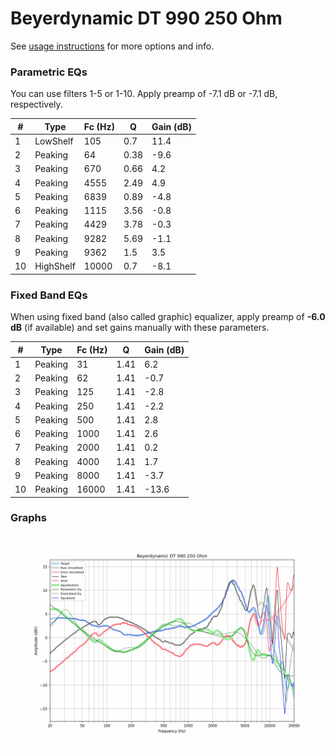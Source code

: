 # Beyerdynamic DT 990 250 Ohm
See [usage instructions](https://github.com/jaakkopasanen/AutoEq#usage) for more options and info.

### Parametric EQs
You can use filters 1-5 or 1-10. Apply preamp of -7.1 dB or -7.1 dB, respectively.

|   # | Type      |   Fc (Hz) |    Q |   Gain (dB) |
|-----|-----------|-----------|------|-------------|
|   1 | LowShelf  |       105 | 0.7  |        11.4 |
|   2 | Peaking   |        64 | 0.38 |        -9.6 |
|   3 | Peaking   |       670 | 0.66 |         4.2 |
|   4 | Peaking   |      4555 | 2.49 |         4.9 |
|   5 | Peaking   |      6839 | 0.89 |        -4.8 |
|   6 | Peaking   |      1115 | 3.56 |        -0.8 |
|   7 | Peaking   |      4429 | 3.78 |        -0.3 |
|   8 | Peaking   |      9282 | 5.69 |        -1.1 |
|   9 | Peaking   |      9362 | 1.5  |         3.5 |
|  10 | HighShelf |     10000 | 0.7  |        -8.1 |

### Fixed Band EQs
When using fixed band (also called graphic) equalizer, apply preamp of **-6.0 dB** (if available) and set gains manually with these parameters.

|   # | Type    |   Fc (Hz) |    Q |   Gain (dB) |
|-----|---------|-----------|------|-------------|
|   1 | Peaking |        31 | 1.41 |         6.2 |
|   2 | Peaking |        62 | 1.41 |        -0.7 |
|   3 | Peaking |       125 | 1.41 |        -2.8 |
|   4 | Peaking |       250 | 1.41 |        -2.2 |
|   5 | Peaking |       500 | 1.41 |         2.8 |
|   6 | Peaking |      1000 | 1.41 |         2.6 |
|   7 | Peaking |      2000 | 1.41 |         0.2 |
|   8 | Peaking |      4000 | 1.41 |         1.7 |
|   9 | Peaking |      8000 | 1.41 |        -3.7 |
|  10 | Peaking |     16000 | 1.41 |       -13.6 |

### Graphs
![](./Beyerdynamic%20DT%20990%20250%20Ohm.png)

